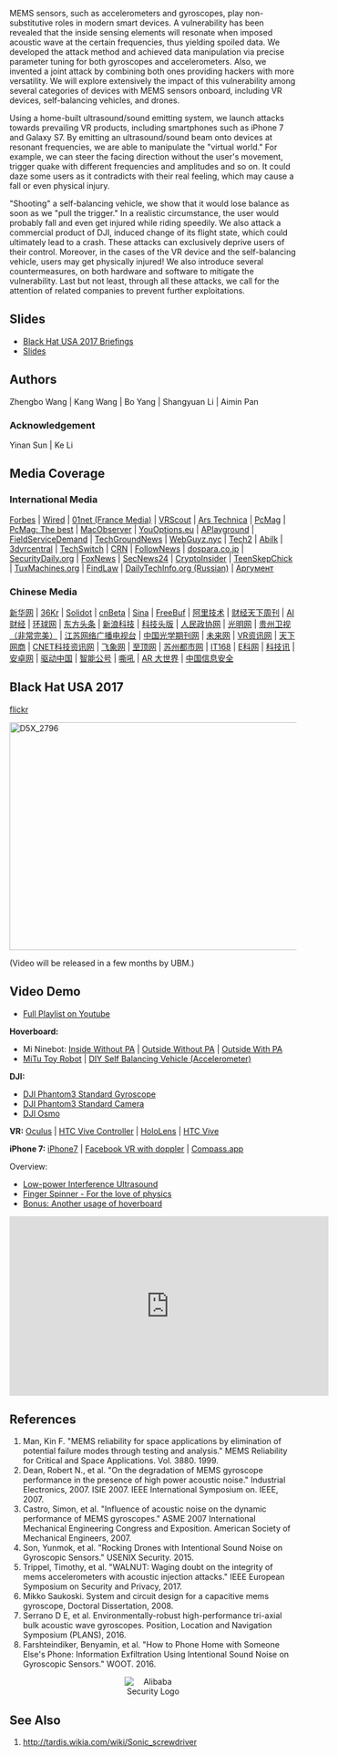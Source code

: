 MEMS sensors, such as accelerometers and gyroscopes, play non-substitutive roles in modern smart devices. A vulnerability has been revealed that the inside sensing elements will resonate when imposed acoustic wave at the certain frequencies, thus yielding spoiled data. We developed the attack method and achieved data manipulation via precise parameter tuning for both gyroscopes and accelerometers. Also, we invented a joint attack by combining both ones providing hackers with more versatility. We will explore extensively the impact of this vulnerability among several categories of devices with MEMS sensors onboard, including VR devices, self-balancing vehicles, and drones.

Using a home-built ultrasound/sound emitting system, we launch attacks towards prevailing VR products, including smartphones such as iPhone 7 and Galaxy S7. By emitting an ultrasound/sound beam onto devices at resonant frequencies, we are able to manipulate the "virtual world." For example, we can steer the facing direction without the user's movement, trigger quake with different frequencies and amplitudes and so on. It could daze some users as it contradicts with their real feeling, which may cause a fall or even physical injury.

"Shooting" a self-balancing vehicle, we show that it would lose balance as soon as we "pull the trigger." In a realistic circumstance, the user would probably fall and even get injured while riding speedily. We also attack a commercial product of DJI, induced change of its flight state, which could ultimately lead to a crash. These attacks can exclusively deprive users of their control. Moreover, in the cases of the VR device and the self-balancing vehicle, users may get physically injured! We also introduce several countermeasures, on both hardware and software to mitigate the vulnerability. Last but not least, through all these attacks, we call for the attention of related companies to prevent further exploitations.

## Slides

 - [Black Hat USA 2017 Briefings](https://www.blackhat.com/us-17/briefings.html#sonic-gun-to-smart-devices-your-devices-lose-control-under-ultrasound-sound)
 - [Slides](https://www.blackhat.com/docs/us-17/thursday/us-17-Wang-Sonic-Gun-To-Smart-Devices-Your-Devices-Lose-Control-Under-Ultrasound-Or-Sound.pdf)


## Authors

Zhengbo Wang \| Kang Wang \| Bo Yang \| Shangyuan Li \| Aimin Pan

### Acknowledgement

Yinan Sun \| Ke Li

## Media Coverage
### International Media

[Forbes](https://www.forbes.com/sites/thomasbrewster/2017/07/11/alibaba-researchers-attack-facebook-vr-with-soundwaves/#63d5926b13a6) \| [Wired](https://www.wired.com/story/best-black-hat-defcon-talks/) \| [01net (France Media)](http://www.01net.com/actualites/ils-hackent-des-smartphones-et-des-gyropodes-avec-des-ultrasons-1225628.html) \| [VRScout](https://vrscout.com/news/hackers-ultrasonic-waves-disrupt-vr-headset/#) \| [Ars Technica](https://arstechnica.com/gadgets/2017/07/sounds-bad-researchers-demonstrate-sonic-gun-threat-against-smart-devices/#p3) \| [PcMag](http://uk.pcmag.com/news/90509/ultrasonic-gun-tips-hoverboards-and-wobbles-vr) \| [PcMag: The best](https://www.pcmag.com/feature/355263/black-hat-2017-the-best-and-scariest-hacks/3) \| [MacObserver](https://www.macobserver.com/news/sonic-gun-interferes-iphone/) \| [YouOptions.eu](https://www.youoptions.eu/sounds-bad-researchers-demonstrate-sonic-gun-threat-against-smart-devices) \| [APlayground](https://aplayground.com/app/?p=144341) \| [FieldServiceDemand](http://fieldservicesondemand.co/blog/2017/07/28/seems-terrible-researchers-reveal-sonic-gun-threat-towards-sensible-equipment/) \| [TechGroundNews](http://techgroundnews.com/gadgets/sounds-bad-researchers-demonstrate-sonic-gun-threat-against-smart-devices/) \| [WebGuyz.nyc](http://webguyz.nyc/hackers-use-ultrasonic-waves-to-disrupt-vr-headsets/) \| [Tech2](http://www.tech2.org/sounds-dangerous-researchers-exhibit-sonic-gun-risk-towards-sensible-units/) \| [Abilk](http://abilk.com/sounds-bad-researchers-demonstrate-sonic-gun-threat-against-smart-devices/) \| [3dvrcentral](http://3dvrcentral.com/2017/07/13/hackers-use-ultrasonic-waves-to-disrupt-vr-headsets/) \| [TechSwitch](https://www.techswitch.cf/2017/07/28/ultrasonic-gun-tips-hoverboards-and-wobbles-vr-news-opinion/) \| [CRN](http://www.crn.com/slide-shows/internet-of-things/300089496/black-hat-2017-9-iot-security-threats-to-watch.htm/pgno/0/6) \| [FollowNews](https://www.follownews.com/sounds-bad-researchers-demonstrate-sonic-gun-threat-against-smart-devices-3bqmq) \| [dospara.co.jp](http://www.dospara.co.jp/express/vr/456858) \| [SecurityDaily.org](http://securitydaily.org/blackhat-usa2017-alibaba-researchers-demonstrate-use-sound-attack-smart-devices/) \| [FoxNews](http://www.foxnews.com/tech/2017/07/31/sonic-weapon-knocks-drones-right-out-sky.html) \| [SecNews24](https://www.secnews24.com/2017/07/11/want-to-ruin-someones-oculus-rift-fun-fire-this-sonic-gun-at-their-head/) \| [CryptoInsider](https://cryptoinsider.com/weekly-roundup-july-24-30/) \| [TeenSkepChick](http://teenskepchick.org/2017/08/01/reality-checks-ethical-food-labor-sonic-guns-vs-smart-devices-the-inadvisability-of-makeup-sponges-as-menstrual-products-and-making-a-better-world-via-the-hunt-for-et/) \| [TuxMachines.org](http://tuxmachines.org/node/103431) \| [FindLaw](http://blogs.findlaw.com/technologist/2017/08/smart-devices-are-vulnerable-to-sonic-gun-threat.html) \| [DailyTechInfo.org (Russian)](http://www.dailytechinfo.org/news/9432-sozdana-zvukovaya-pushka-sposobnaya-vozdeystvovat-na-umnye-ustroystva.html) \| [Аргумент](http://argumentua.com/novosti/sozdana-zvukovaya-pushka-sposobnaya-vozdeistvovat-na-umnye-ustroistva-video)

### Chinese Media

[新华网](http://zhigu.news.cn/2017-08/02/c_129669714.htm) \| [36Kr](https://36kr.com/p/5083611.html) \| [Solidot](http://www.solidot.org/story?sid=53281) \| [cnBeta](http://www.cnbeta.com/articles/tech/636609.htm) \| [Sina](http://tech.sina.com.cn/d/2017-07-31/doc-ifyinryq7213754.shtml) \| [FreeBuf](http://www.freebuf.com/news/142565.html) \| [阿里技术](https://mp.weixin.qq.com/s?__biz=MzIzOTU0NTQ0MA==&mid=2247485478&idx=1&sn=9fc0a4500b308be4b5f35d2f6611e2a6&chksm=e9293529de5ebc3f0494310e5eee6013f53f12c99c9f8498e8a1e0017c5f1eda0ee0f5051f0f#rd) \| [财经天下周刊](http://app.myzaker.com/news/article.php?pk=597c13be1bc8e00755000000) \| [AI财经](http://www.sohu.com/a/160590909_465366) \| [环球网](http://tech.huanqiu.com/science/2017-07/11048708.html) \| [东方头条](http://mini.eastday.com/a/170728140424292.html) \| [新浪科技](http://tech.sina.com.cn/d/2017-07-29/doc-ifyinwmp0520070.shtml) \| [科技头版](https://baijiahao.baidu.com/s?id=1574144200936962&wfr=spider&for=pc) \| [人民政协网](http://whkj.rmzxb.com.cn/c/2017-07-31/1690448.shtml) \| [光明网](http://tech.gmw.cn/2017-07/31/content_25333008.htm) \| [贵州卫视（非常完美）](http://www.fyfyty.com/kppd/210007.html) \| [江苏网络广播电视台](http://news.jstv.com/a/20170728/1501222693757.shtml) \| [中国光学期刊网](http://www.opticsjournal.net/Post/Details/PT170728000363sYu2x) \| [未来网](http://edu.news.k618.cn/jykj/201707/t20170728_12117217.html) \| [VR资讯网](http://www.vrzixun.com/14862.html) \| [天下网商](http://www.iwshang.com/Post/Default/Index/pid/252322.html) \| [CNET科技资讯网](http://www.cnetnews.com.cn/2017/0728/3096346.shtml) \| [飞象网](http://www.cctime.com/html/2017-7-28/1307810.htm) \| [至顶网](http://news.zhiding.cn/files/lists-0-0-3515-0-1-0.htm) \| [苏州都市网](http://www.0512dsw.com/kjpd/20170731/139625.html) \| [IT168](http://safe.it168.com/a2017/0730/3157/000003157455.shtml) \| [E科网](http://www.easytechchina.com/index.php?m=&c=index&a=show&id=2591) \| [科技讯](http://www.kejixun.com/article/170728/354912.shtml) \| [安卓网](https://www.baidu.com/home/news/data/newspage?nid=9114007937686298886&p_from=1&dtype=-1) \| [驱动中国](http://news.qudong.com/article/426589.shtml) \| [智能公号](https://mp.weixin.qq.com/s/P-_GNcfUR_TmlNa5cCzSwQ) \| [嘶吼](http://www.4hou.com/info/news/6925.html) \| [AR 大世界](http://www.arbigworld.com/news/vrnews/2017-07-28/article-12378.html) \| [中国信息安全](https://mp.weixin.qq.com/s/iDfGVTVuqDN8Dzm1AKb3rw)

## Black Hat USA 2017

[flickr](https://www.flickr.com/photos/blackhatevents/36077466781/in/photostream/)

<a data-flickr-embed="true" data-context="true"  href="https://www.flickr.com/photos/blackhatevents/36077466781/in/photostream/" title="D5X_2796"><img src="https://farm5.staticflickr.com/4306/36077466781_8848a377f0_k.jpg" width="598" height="400" alt="D5X_2796"></a><script async src="//embedr.flickr.com/assets/client-code.js" charset="utf-8"></script>

(Video will be released in a few months by UBM.)

## Video Demo

 - [Full Playlist on Youtube](https://www.youtube.com/playlist?list=PL7A9QQ4r9GMn0svuPFadw9fuyH6_cV0qd)


**Hoverboard:**

 - Mi Ninebot: [Inside Without PA](https://www.youtube.com/watch?v=wc779l8sDG0&index=2&list=PL7A9QQ4r9GMn0svuPFadw9fuyH6_cV0qd) \| [Outside Without PA](https://www.youtube.com/watch?v=34DLF6Aa-6U&list=PL7A9QQ4r9GMn0svuPFadw9fuyH6_cV0qd&index=4) \| [Outside With PA](https://www.youtube.com/watch?v=BqpXB97CAUc&index=1&list=PL7A9QQ4r9GMn0svuPFadw9fuyH6_cV0qd) 
 - [MiTu Toy Robot](https://www.youtube.com/watch?v=IrInKCcrkg0&list=PL7A9QQ4r9GMn0svuPFadw9fuyH6_cV0qd&index=3) \| [DIY Self Balancing Vehicle (Accelerometer)](https://www.youtube.com/watch?v=tO5OxbbA1hU&list=PL7A9QQ4r9GMn0svuPFadw9fuyH6_cV0qd&index=10)

**DJI:**

 - [DJI Phantom3 Standard Gyroscope](https://www.youtube.com/watch?v=Idmw9breWJY&list=PL7A9QQ4r9GMn0svuPFadw9fuyH6_cV0qd&index=11)
 - [DJI Phantom3 Standard Camera](https://www.youtube.com/watch?v=8CF6Yifd1A0&list=PL7A9QQ4r9GMn0svuPFadw9fuyH6_cV0qd&index=6)
 - [DJI Osmo](https://www.youtube.com/watch?v=YSB824x5w00&list=PL7A9QQ4r9GMn0svuPFadw9fuyH6_cV0qd&index=17)

**VR:** [Oculus](https://www.youtube.com/watch?v=5w01GJ2oc_o&t=1s&list=PL7A9QQ4r9GMn0svuPFadw9fuyH6_cV0qd&index=7) \| [HTC Vive Controller](https://www.youtube.com/watch?v=9GeNLGgFf0w&list=PL7A9QQ4r9GMn0svuPFadw9fuyH6_cV0qd&index=8) \| [HoloLens](https://www.youtube.com/watch?v=w11fwAeMHkQ&list=PL7A9QQ4r9GMn0svuPFadw9fuyH6_cV0qd&index=9) \| [HTC Vive](https://www.youtube.com/watch?v=2YWdsS5YXqk&list=PL7A9QQ4r9GMn0svuPFadw9fuyH6_cV0qd&index=14)

**iPhone 7:** [iPhone7](https://www.youtube.com/watch?v=yAgiwzUAR7I&list=PL7A9QQ4r9GMn0svuPFadw9fuyH6_cV0qd&index=13) \| [Facebook VR with doppler](https://www.youtube.com/watch?v=McNM29Zk1O8&list=PL7A9QQ4r9GMn0svuPFadw9fuyH6_cV0qd&index=15) \| [Compass.app](https://www.youtube.com/watch?v=Xh_3KY2Tx1Y&list=PL7A9QQ4r9GMn0svuPFadw9fuyH6_cV0qd&index=16)

Overview:
 - [Low-power Interference Ultrasound](https://www.youtube.com/watch?v=SoO7L8uFnh4&list=PL7A9QQ4r9GMn0svuPFadw9fuyH6_cV0qd&index=12)
 - [Finger Spinner - For the love of physics](https://www.youtube.com/watch?v=8J2Qr4CPqQw&list=PL7A9QQ4r9GMn0svuPFadw9fuyH6_cV0qd&index=18)
 - [Bonus: Another usage of hoverboard](https://www.youtube.com/watch?v=IqPMoYEzmXc&list=PL7A9QQ4r9GMn0svuPFadw9fuyH6_cV0qd&index=5)

<iframe width="560" height="315" src="https://www.youtube.com/embed/videoseries?list=PL7A9QQ4r9GMn0svuPFadw9fuyH6_cV0qd" frameborder="0" allowfullscreen></iframe>

## References

1. Man, Kin F. "MEMS reliability for space applications by elimination of potential failure modes through testing and analysis." MEMS Reliability for Critical and Space Applications. Vol. 3880. 1999. 
2. Dean, Robert N., et al. "On the degradation of MEMS gyroscope performance in the presence of high power acoustic noise." Industrial Electronics, 2007. ISIE 2007. IEEE International Symposium on. IEEE, 2007. 
3. Castro, Simon, et al. "Influence of acoustic noise on the dynamic performance of MEMS gyroscopes." ASME 2007 International Mechanical Engineering Congress and Exposition. American Society of Mechanical Engineers, 2007. 
4. Son, Yunmok, et al. "Rocking Drones with Intentional Sound Noise on Gyroscopic Sensors." USENIX Security. 2015. 
5. Trippel, Timothy, et al. "WALNUT: Waging doubt on the integrity of mems accelerometers with acoustic injection attacks." IEEE European Symposium on Security and Privacy, 2017. 
6. Mikko Saukoski. System and circuit design for a capacitive mems gyroscope, Doctoral Dissertation, 2008. 
7. Serrano D E, et al. Environmentally-robust high-performance tri-axial bulk acoustic wave gyroscopes. Position, Location and Navigation Symposium (PLANS), 2016. 
8. Farshteindiker, Benyamin, et al. "How to Phone Home with Someone Else's Phone: Information Exfiltration Using Intentional Sound Noise on Gyroscopic Sensors." WOOT. 2016. 

<p align="center">
  <img style="max-width:100px" src="https://sonicgun.github.io/Alibaba-Security.png" alt="Alibaba Security Logo"/>
</p>

## See Also 

1. <http://tardis.wikia.com/wiki/Sonic_screwdriver>
